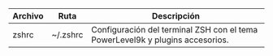 | Archivo | Ruta     | Descripción                                                  |
| ------- | -------- | ------------------------------------------------------------ |
| zshrc   | ~/.zshrc | Configuración del terminal ZSH con el tema PowerLevel9k y plugins accesorios. |

